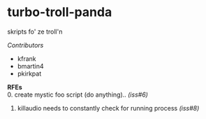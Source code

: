 turbo-troll-panda
=================

skripts fo' ze troll'n


*Contributors*
* kfrank  
* bmartin4  
* pkirkpat  

**RFEs**  
0. create mystic foo script (do anything).. *(iss#6)*   
1. killaudio needs to constantly check for running process *(iss#8)*    

